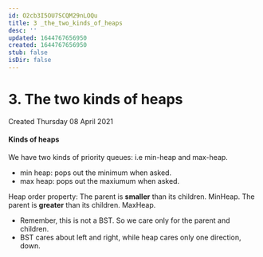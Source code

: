 ```yaml
---
id: O2cb3I5OU7SCQM29nLOQu
title: 3 _the_two_kinds_of_heaps
desc: ''
updated: 1644767656950
created: 1644767656950
stub: false
isDir: false
---
```

# 3. The two kinds of heaps
Created Thursday 08 April 2021

#### Kinds of heaps
We have two kinds of priority queues: i.e min-heap and max-heap. 

* min heap: pops out the minimum when asked.
* max heap: pops out the maxiumum when asked.


Heap order property: The parent is **smaller** than its children. MinHeap. The parent is **greater** than its children. MaxHeap.


* Remember, this is not a BST. So we care only for the parent and children.
* BST cares about left and right, while heap cares only one direction, down.



